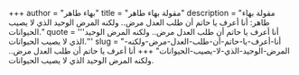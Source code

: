 +++
author = "بهاء طاهر"
title = "مقولة بهاء طاهر"
description = "مقولة بهاء طاهر: أنا أعرف يا حاتم أن طلب العدل مرض.. ولكنه المرض الوحيد الذي لا يصيب الحيوانات."
quote = '''أنا أعرف يا حاتم أن طلب العدل مرض.. ولكنه المرض الوحيد الذي لا يصيب الحيوانات.''' 
slug = "أنا-أعرف-يا-حاتم-أن-طلب-العدل-مرض-ولكنه-المرض-الوحيد-الذي-لا-يصيب-الحيوانات"
+++
أنا أعرف يا حاتم أن طلب العدل مرض.. ولكنه المرض الوحيد الذي لا يصيب الحيوانات.
